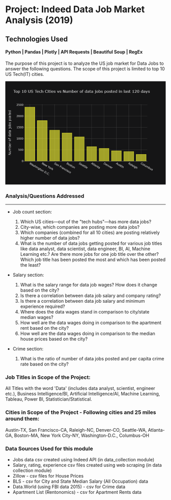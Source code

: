 # Project: Indeed Data Job Market Analysis (2019)

## Technologies Used
#### Python | Pandas | Plotly | API Requests | Beautiful Soup | RegEx

The purpose of this project is to analyze the US job market for Data Jobs to answer the following questions.
The scope of this project is limited to top 10 US Tech(IT) cities.

![think_data](images/plot1.png)


### Analysis/Questions Addressed
******  
*   Job count section:
    1.  Which US cities—out of the "tech hubs"—has more data jobs?
    2.  City-wise, which companies are posting more data jobs?
    3.  Which companies (combined for all 10 cities) are posting relatively higher number of data jobs?
    4.  What is the number of data jobs getting posted for various job titles like data analyst, data scientist, data engineer, BI, AI, Machine Learning etc.? Are there more jobs for one  job title over the other? Which job title has been posted the most and which has been posted the least?

*   Salary section:
    1.  What is the salary range for data job wages? How does it change based on the city?
    2.  Is there a correlation between data job salary and company rating?
    3.  Is there a correlation between data job salary and minimum experience required?
    4.  Where does the data wages stand in comparison to city/state median wages?
    5.  How well are the data wages doing in comparison to the apartment rent based on the city?
    6.  How well are the data wages doing in comparison to the median house prices based on the city?

*   Crime section:
    1.  What is the ratio of number of data jobs posted and per capita crime rate based on the city?

### Job Titles in Scope of the Project:
All Titles with the word 'Data' (includes data analyst, scientist, engineer etc.), Business Intelligence/BI, Artificial Intelligence/AI, Machine Learning, Tableau, Power BI, Statistician/Statistical.

### Cities in Scope of the Project - Following cities and 25 miles around them:
Austin-TX, San Francisco-CA, Raleigh-NC, Denver-CO, Seattle-WA, Atlanta-GA, Boston-MA, New York City-NY, Washington-D.C., Columbus-OH

### Data Sources Used for this module
*   Jobs data csv created using Indeed API (in data_collection module)
*   Salary, rating, experience csv files created using web scraping (in data collection module)
*   Zillow - csv files for House Prices
*   BLS - csv for City and State Median Salary (All Occupation) data
*   Data.World (using FBI data 2015) - csv for Crime data
*   Apartment List (Rentonomics) - csv for Apartment Rents data
